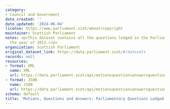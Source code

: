 ```yaml
---
category:
- Council and Government
date_created: ''
date_updated: '2024-06-04'
license: https://www.parliament.scot/about/copyright
maintainer: Scottish Parliament
notes: <p>This dataset contains all the questions lodged in the Parliament during
  the year of 2012.</p>
organization: Scottish Parliament
original_dataset_link: https://data.parliament.scot/#/datasets
records: null
resources:
- format: XML
  name: XML
  url: https://data.parliament.scot/api/motionsquestionsanswersquestions?year=2012
- format: JSON
  name: JSON
  url: https://data.parliament.scot/api/motionsquestionsanswersquestions?year=2012
schema: default
title: 'Motions, Questions and Answers: Parliamentary Questions Lodged (2012)'
---
```

